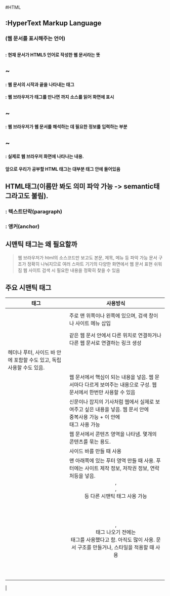 #HTML
## :HyperText Markup Language
### (웹 문서를 표시해주는 언어)

## <!DOCTYPE html>
#### : 현재 문서가 HTML5 언어로 작성한 웹 문서라는 뜻

## <html>~</html>
#### : 웹 문서의 시작과 끝을 나타내는 태그
#### : 웹 브라우저가 <html> 태그를 만나면 </html>까지 소스를 읽어 화면에 표시

## <head>~</head>
#### : 웹 브라우저가 웹 문서를 해석하는 데 필요한 정보를 입력하는 부분

## <body>~</body>
#### : 실제로 웹 브라우저 화면에 나타나는 내용.
####   앞으로 우리가 공부할 HTML 태그는 대부분 <body> 태그 안에 들어있음

## HTML태그(이름만 봐도 의미 파악 가능 -> semantic태그라고도 불림).
### <p> : 텍스트단락(paragraph)
### <a> : 앵커(anchor)

## 시맨틱 태그는 왜 필요할까
> 웹 브라우저가 html의 소스코드만 보고도 본문, 제목, 메뉴 등 파악 가능
> 문서 구조가 정확히 나눠지므로 여러 스마트 기기의 다양한 화면에서 웹 문서 표현 쉬워짐
> 웹 사이트 검색 시 필요한 내용을 정확히 찾을 수 있음

## 주요 시맨틱 태그
|태그|사용방식|
|----|--------|
|<header>|주로 맨 위쪽이나 왼쪽에 있으며, 검색 창이나 사이트 메뉴 삽입|
|<nav>|같은 웹 문서 안에서 다른 위치로 연결하거나 다른 웹 문서로 연결하는 링크 생성
헤더나 푸터, 사이드 바 안에 포함할 수도 있고, 독립 사용할 수도 있음.|
|<main>|웹 문서에서 핵심이 되는 내용을 넣음. 웹 문서마다 다르게 보여주는 내용으로 구성. 웹 문서에서 한번만 사용할 수 있음|
|<article>|신문이나 잡지의 기사처럼 웹에서 실제로 보여주고 싶은 내용을 넣음. 웹 문서 안에 <article> 중복사용 가능 + 이 안에 <section>태그 사용 가능|
|<section>|웹 문서에서 콘텐츠 영역을 나타냄. 몇개의 콘텐츠를 묶는 용도.|
|<aside>| 사이드 바를 만들 때 사용|
|<footer>| 맨 아래쪽에 있는 푸터 영역 만들 때 사용. 푸터에는 사이트 제작 정보, 저작권 정보, 연락처등을 넣음. <header>,<section>,<article> 등 다른 시맨틱 태그 사용 가능|
|<div>|<header>, <section> 태그 나오기 전에는  <div>태그를 사용했다고 함. 아직도 많이 사용. 문서 구조를 만들거나, 스타일을 적용할 때 사용|
|
